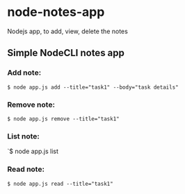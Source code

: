 # node-notes-app

Nodejs app, to add, view, delete the notes

## Simple NodeCLI notes app

### Add note:

`$ node app.js add --title="task1" --body="task details"`

### Remove note:

`$ node app.js remove --title="task1"`

### List note:

`$ node app.js list

### Read note:

`$ node app.js read --title="task1"`
